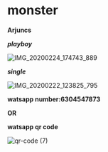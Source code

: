# monster

**Arjuncs**

**_playboy_** 
   
   ![IMG_20200224_174743_889](https://user-images.githubusercontent.com/60747203/75564814-d71d1380-5a72-11ea-9b20-b58fc72aa2a5.jpg)

**_single_**

   ![IMG_20200222_123825_795](https://user-images.githubusercontent.com/60747203/75566278-6f1bfc80-5a75-11ea-830c-100b761d8170.jpg)

**watsapp number:6304547873**

   **OR**

**watsapp qr code**

   ![qr-code (7)](https://user-images.githubusercontent.com/60747203/75566575-e5b8fa00-5a75-11ea-825f-a7ae96dcd544.png)

